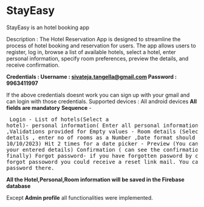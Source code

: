 # StayEasy
StayEasy is an hotel booking app 

Description : The Hotel Reservation App is designed to streamline the process of hotel booking and reservation for users. The app allows users to register, log in, browse a list of available hotels, select a hotel, enter personal information, specify room preferences, preview the details, and receive confirmation.

**Credentials : 
Username : sivateja.tangella@gmail.com
Password : 9963411997**

If the above credentials doesnt work you can sign up with your gmail and can login with those credentials.
Supported devices : All android devices
**All fields are mandatory** 
**Sequence** - <pre> Login - List of hotels(Select a hotel)-
            personal information( Enter all personal information ,Validations provided for Empty values  -
            Room details (Select the room details , enter no of rooms as a Number ,Date format should be ( 10/10/2023) Hit 2 times for a date picker -
            Preview (You can see all your entered details)
            Confirmation ( can see the confirmation details finally)
            Forgot password- if you have forgotten pasword by clicking on forgot passoword you could receive a reset link mail. You can reset your password there. </pre>

**All the Hotel,Personal,Room information will be saved in the Firebase database**

Except **Admin profile** all functionalities were implemented.
